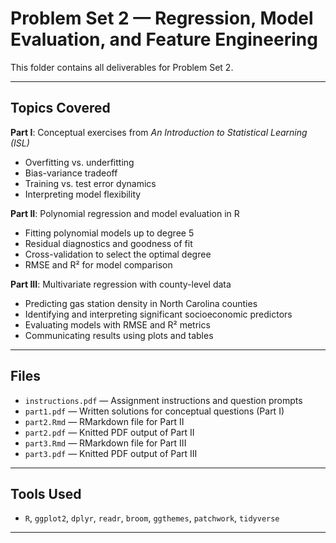 
# Problem Set 2 — Regression, Model Evaluation, and Feature Engineering

This folder contains all deliverables for Problem Set 2.

---

## Topics Covered

**Part I**: Conceptual exercises from *An Introduction to Statistical Learning (ISL)*  
- Overfitting vs. underfitting  
- Bias-variance tradeoff  
- Training vs. test error dynamics  
- Interpreting model flexibility

**Part II**: Polynomial regression and model evaluation in R  
- Fitting polynomial models up to degree 5  
- Residual diagnostics and goodness of fit  
- Cross-validation to select the optimal degree  
- RMSE and R² for model comparison

**Part III**: Multivariate regression with county-level data  
- Predicting gas station density in North Carolina counties  
- Identifying and interpreting significant socioeconomic predictors  
- Evaluating models with RMSE and R² metrics  
- Communicating results using plots and tables

---

## Files

- `instructions.pdf` — Assignment instructions and question prompts
- `part1.pdf` — Written solutions for conceptual questions (Part I)
- `part2.Rmd` — RMarkdown file for Part II 
- `part2.pdf` — Knitted PDF output of Part II
- `part3.Rmd` — RMarkdown file for Part III 
- `part3.pdf` — Knitted PDF output of Part III

---

## Tools Used

- `R`, `ggplot2`, `dplyr`, `readr`, `broom`, `ggthemes`, `patchwork`, `tidyverse`

---


